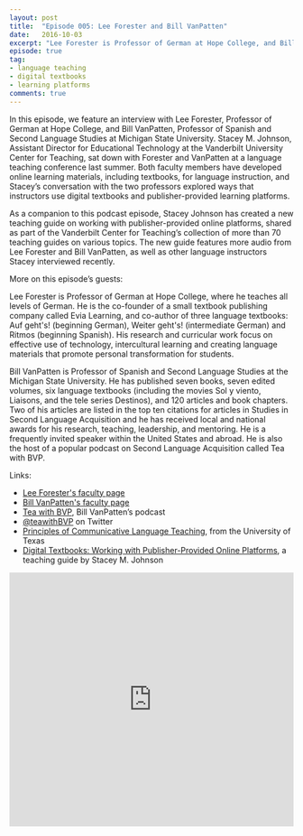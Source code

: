 ```yaml
---
layout: post
title:  "Episode 005: Lee Forester and Bill VanPatten"
date:   2016-10-03
excerpt: "Lee Forester is Professor of German at Hope College, and Bill VanPatten is Professor of Spanish at Michigan State University."
episode: true
tag:
- language teaching
- digital textbooks
- learning platforms
comments: true
---
```


In this episode, we feature an interview with Lee Forester, Professor of German at Hope College, and Bill VanPatten, Professor of Spanish and Second Language Studies at Michigan State University. Stacey M. Johnson, Assistant Director for Educational Technology at the Vanderbilt University Center for Teaching, sat down with Forester and VanPatten at a language teaching conference last summer.  Both faculty members have developed online learning materials, including textbooks, for language instruction, and Stacey’s conversation with the two professors explored ways that instructors use digital textbooks and publisher-provided learning platforms.

As a companion to this podcast episode, Stacey Johnson has created a new teaching guide on working with publisher-provided online platforms, shared as part of the Vanderbilt Center for Teaching’s collection of more than 70 teaching guides on various topics.  The new guide features more audio from Lee Forester and Bill VanPatten, as well as other language instructors Stacey interviewed recently.

More on this episode’s guests:

Lee Forester is Professor of German at Hope College, where he teaches all levels of German.  He is the co-founder of a small textbook publishing company called Evia Learning, and co-author of three language textbooks: Auf geht's! (beginning German), Weiter geht's! (intermediate German) and Ritmos (beginning Spanish). His research and curricular work focus on effective use of technology, intercultural learning and creating language materials that  promote personal transformation for students.

Bill VanPatten is Professor of Spanish and Second Language Studies at the Michigan State University.  He has published seven books, seven edited volumes, six language textbooks (including the movies Sol y viento, Liaisons, and the tele series Destinos), and 120 articles and book chapters. Two of his articles are listed in the top ten citations for articles in Studies in Second Language Acquisition and he has received local and national awards for his research, teaching, leadership, and mentoring.  He is a frequently invited speaker within the United States and abroad. He is also the host of a popular podcast on Second Language Acquisition called Tea with BVP.

Links:

* [Lee Forester's faculty page](http://www.hope.edu/directory/people/forester-lee/index.html)
* [Bill VanPatten's faculty page](https://sites.google.com/site/bvpsla/)
* [Tea with BVP](http://www.teawithbvp.com/), Bill VanPatten’s podcast
* [@teawithBVP](https://twitter.com/teawithbvp) on Twitter 
* [Principles of Communicative Language Teaching](https://coerll.utexas.edu/methods/modules/teacher/03/), from the University of Texas 
* [Digital Textbooks: Working with Publisher-Provided Online Platforms](https://cft.vanderbilt.edu/digital-textbooks-working-with-publisher-provided-online-platforms/), a teaching guide by Stacey M. Johnson

<iframe width="100%" height="450" scrolling="no" frameborder="no" src="https://w.soundcloud.com/player/?url=https%3A//api.soundcloud.com/tracks/284183696&amp;auto_play=false&amp;hide_related=false&amp;show_comments=true&amp;show_user=true&amp;show_reposts=false&amp;visual=true"></iframe>
